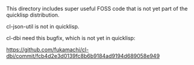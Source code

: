 This directory includes super useful FOSS code that is not yet part of
the quicklisp distribution.

cl-json-util is not in quicklisp.

cl-dbi need this bugfix, which is not yet in quicklisp:

  https://github.com/fukamachi/cl-dbi/commit/fcb4d2e3d0139fc8b6b9184ad9194d689058e949



